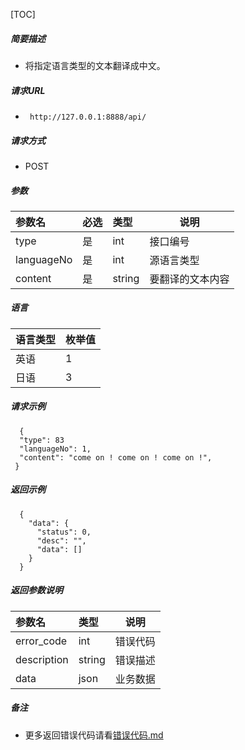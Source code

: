 [TOC]

##### 简要描述

- 将指定语言类型的文本翻译成中文。

##### 请求URL

- ` http://127.0.0.1:8888/api/`

##### 请求方式

- POST

##### 参数

| 参数名        | 必选 | 类型     | 说明       |   
|:-----------|:---|:-------|----------|   
| type       | 是  | int    | 接口编号     |   
| languageNo | 是  | int    | 源语言类型    |   
| content    | 是  | string | 要翻译的文本内容 |   

##### 语言

| 语言类型 | 枚举值 |   
|:-----|:----|   
| 英语   | 1   |   
| 日语   | 3   |   

##### 请求示例

```
  {
  "type": 83
  "languageNo": 1,
  "content": "come on ! come on ! come on !",
 }
```

##### 返回示例

``` 
  {
    "data": {
      "status": 0,
      "desc": "",
      "data": []
    }
  }
```

##### 返回参数说明

| 参数名         | 类型     | 说明   |   
|:------------|:-------|------|   
| error_code  | int    | 错误代码 |   
| description | string | 错误描述 |   
| data        | json   | 业务数据 |   

##### 备注

- 更多返回错误代码请看[错误代码.md](../错误代码.md)







